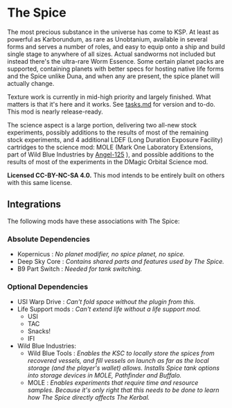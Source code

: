 # The Spice
The most precious substance in the universe has come to KSP. At least as powerful as Karborundum, as rare as Unobtanium, available in several forms and serves a number of roles, and easy to equip onto a ship and build single stage to anywhere of all sizes. Actual sandworms not included but instead there's the ultra-rare Worm Essence. Some certain planet packs are supported, containing planets with better specs for hosting native life forms and the Spice unlike Duna, and when any are present, the spice planet will actually change.

Texture work is currently in mid-high priority and largely finished. What matters is that it's here and it works. See [tasks.md](https://github.com/JadeOfMaar/KSP-TheSpice/blob/master/tasks.md) for version and to-do. This mod is nearly release-ready.

The science aspect is a large portion, delivering two all-new stock experiments, possibly additions to the results of most of the remaining stock experiments, and 4 additional LDEF (Long Duration Exposure Facility) cartridges to the science mod: MOLE (Mark One Laboratory Extensions, part of Wild Blue Industries by [Angel-125](https://github.com/Angel-125) ), and possible additions to the results of most of the experiments in the DMagic Orbital Science mod.
  
**Licensed CC-BY-NC-SA 4.0.** This mod intends to be entirely built on others with this same license.

## Integrations
The following mods have these associations with The Spice:

### Absolute Dependencies
* Kopernicus : _No planet modifier, no spice planet, no spice._
* Deep Sky Core : _Contains shared parts and features used by The Spice._
* B9 Part Switch : _Needed for tank switching._
  
### Optional Dependencies
* USI Warp Drive : _Can't fold space without the plugin from this._
* Life Support mods : _Can't extend life without a life support mod._
  * USI
  * TAC
  * Snacks!
  * IFI
* Wild Blue Industries: 
  * Wild Blue Tools : _Enables the KSC to locally store the spices from recovered vessels, and fill vessels on launch as far as the local storage (and the player's wallet) allows. Installs Spice tank options into storage devices in MOLE, Pathfinder and Buffalo._
  * MOLE : _Enables experiments that require time and resource samples. Because it's only right that this needs to be done to learn how The Spice directly affects The Kerbal._
